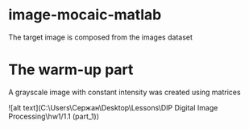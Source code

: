 # image-mocaic-matlab
The target image is composed from the images dataset

# The warm-up part
A grayscale image with constant intensity was created using matrices

![alt text](C:\Users\Сержан\Desktop\Lessons\DIP Digital Image Processing\hw1/1.1 (part_1))


